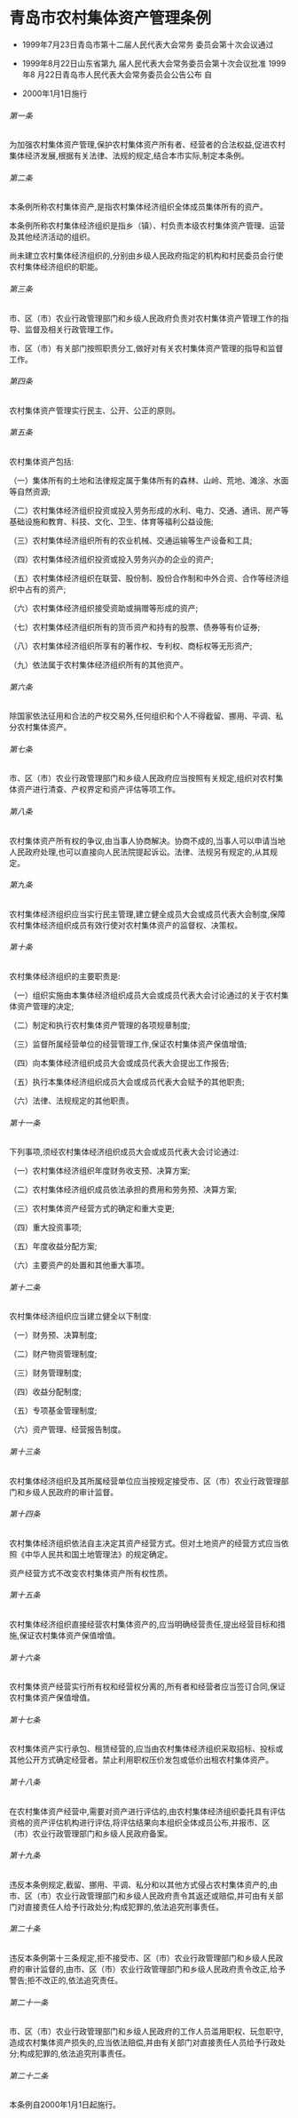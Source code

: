# 青岛市农村集体资产管理条例

- 1999年7月23日青岛市第十二届人民代表大会常务
  委员会第十次会议通过

- 1999年8月22日山东省第九
  届人民代表大会常务委员会第十次会议批准 1999年8
  月22日青岛市人民代表大会常务委员会公告公布 自

- 2000年1月1日施行

<!-- INFO END -->

###### 第一条

为加强农村集体资产管理,保护农村集体资产所有者、经营者的合法权益,促进农村集体经济发展,根据有关法律、法规的规定,结合本市实际,制定本条例。

###### 第二条

本条例所称农村集体资产,是指农村集体经济组织全体成员集体所有的资产。

本条例所称农村集体经济组织是指乡（镇）、村负责本级农村集体资产管理、运营及其他经济活动的组织。

尚未建立农村集体经济组织的,分别由乡级人民政府指定的机构和村民委员会行使农村集体经济组织的职能。

###### 第三条

市、区（市）农业行政管理部门和乡级人民政府负责对农村集体资产管理工作的指导、监督及相关行政管理工作。

市、区（市）有关部门按照职责分工,做好对有关农村集体资产管理的指导和监督工作。

###### 第四条

农村集体资产管理实行民主、公开、公正的原则。

###### 第五条

农村集体资产包括:

（一）集体所有的土地和法律规定属于集体所有的森林、山岭、荒地、滩涂、水面等自然资源;

（二）农村集体经济组织投资或投入劳务形成的水利、电力、交通、通讯、房产等基础设施和教育、科技、文化、卫生、体育等福利公益设施;

（三）农村集体经济组织所有的农业机械、交通运输等生产设备和工具;

（四）农村集体经济组织投资或投入劳务兴办的企业的资产;

（五）农村集体经济组织在联营、股份制、股份合作制和中外合资、合作等经济组织中占有的资产;

（六）农村集体经济组织接受资助或捐赠等形成的资产;

（七）农村集体经济组织所有的货币资产和持有的股票、债券等有价证券;

（八）农村集体经济组织所享有的著作权、专利权、商标权等无形资产;

（九）依法属于农村集体经济组织所有的其他资产。

###### 第六条

除国家依法征用和合法的产权交易外,任何组织和个人不得截留、挪用、平调、私分农村集体资产。

###### 第七条

市、区（市）农业行政管理部门和乡级人民政府应当按照有关规定,组织对农村集体资产进行清查、产权界定和资产评估等项工作。

###### 第八条

农村集体资产所有权的争议,由当事人协商解决。协商不成的,当事人可以申请当地人民政府处理,也可以直接向人民法院提起诉讼。法律、法规另有规定的,从其规定。

###### 第九条

农村集体经济组织应当实行民主管理,建立健全成员大会或成员代表大会制度,保障农村集体经济组织成员有效行使对农村集体资产的监督权、决策权。

###### 第十条

农村集体经济组织的主要职责是:

（一）组织实施由本集体经济组织成员大会或成员代表大会讨论通过的关于农村集体资产管理的决定;

（二）制定和执行农村集体资产管理的各项规章制度;

（三）监督所属经营单位的经营管理工作,保证农村集体资产保值增值;

（四）向本集体经济组织成员大会或成员代表大会提出工作报告;

（五）执行本集体经济组织成员大会或成员代表大会赋予的其他职责;

（六）法律、法规规定的其他职责。

###### 第十一条

下列事项,须经农村集体经济组织成员大会或成员代表大会讨论通过:

（一）农村集体经济组织年度财务收支预、决算方案;

（二）农村集体经济组织成员依法承担的费用和劳务预、决算方案;

（三）农村集体资产经营方式的确定和重大变更;

（四）重大投资事项;

（五）年度收益分配方案;

（六）主要资产的处置和其他重大事项。

###### 第十二条

农村集体经济组织应当建立健全以下制度:

（一）财务预、决算制度;

（二）财产物资管理制度;

（三）财务管理制度;

（四）收益分配制度;

（五）专项基金管理制度;

（六）资产管理、经营报告制度。

###### 第十三条

农村集体经济组织及其所属经营单位应当按规定接受市、区（市）农业行政管理部门和乡级人民政府的审计监督。

###### 第十四条

农村集体经济组织依法自主决定其资产经营方式。但对土地资产的经营方式应当依照《中华人民共和国土地管理法》的规定确定。

资产经营方式不改变农村集体资产所有权性质。

###### 第十五条

农村集体经济组织直接经营农村集体资产的,应当明确经营责任,提出经营目标和措施,保证农村集体资产保值增值。

###### 第十六条

农村集体资产经营实行所有权和经营权分离的,所有者和经营者应当签订合同,保证农村集体资产保值增值。

###### 第十七条

农村集体资产实行承包、租赁经营的,应当由农村集体经济组织采取招标、投标或其他公开方式确定经营者。禁止利用职权压价发包或低价出租农村集体资产。

###### 第十八条

在农村集体资产经营中,需要对资产进行评估的,由农村集体经济组织委托具有评估资格的资产评估机构进行评估,将评估结果向本组织全体成员公布,并报市、区（市）农业行政管理部门和乡级人民政府备案。

###### 第十九条

违反本条例规定,截留、挪用、平调、私分和以其他方式侵占农村集体资产的,由市、区（市）农业行政管理部门和乡级人民政府责令其返还或赔偿,并可由有关部门对直接责任人给予行政处分;构成犯罪的,依法追究刑事责任。

###### 第二十条

违反本条例第十三条规定,拒不接受市、区（市）农业行政管理部门和乡级人民政府的审计监督的,由市、区（市）农业行政管理部门和乡级人民政府责令改正,给予警告;拒不改正的,依法追究责任。

###### 第二十一条

市、区（市）农业行政管理部门和乡级人民政府的工作人员滥用职权、玩忽职守,造成农村集体资产损失的,应当依法赔偿,并由有关部门对直接责任人员给予行政处分;构成犯罪的,依法追究刑事责任。

###### 第二十二条

本条例自2000年1月1日起施行。
